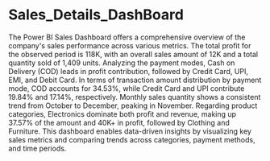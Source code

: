 # Sales_Details_DashBoard

The Power BI Sales Dashboard offers a comprehensive overview of the company's sales performance across various metrics. The total profit for the observed period is 118K, with an overall sales amount of 12K and a total quantity sold of 1,409 units. Analyzing the payment modes, Cash on Delivery (COD) leads in profit contribution, followed by Credit Card, UPI, EMI, and Debit Card. In terms of transaction amount distribution by payment mode, COD accounts for 34.53%, while Credit Card and UPI contribute 19.84% and 17.14%, respectively. Monthly sales quantity shows a consistent trend from October to December, peaking in November. Regarding product categories, Electronics dominate both profit and revenue, making up 37.57% of the amount and 40K+ in profit, followed by Clothing and Furniture. This dashboard enables data-driven insights by visualizing key sales metrics and comparing trends across categories, payment methods, and time periods.
